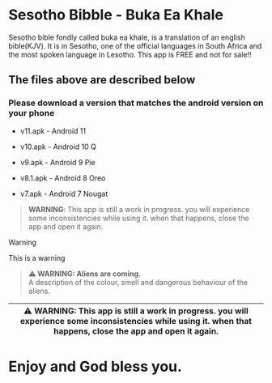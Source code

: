# Sesotho Bibble - Buka Ea Khale


Sesotho bible fondly called buka ea khale, is a translation of an english bible(KJV). It is in Sesotho, one of the official languages in South Africa and the most spoken language in Lesotho. This app is FREE and not for sale!! 


## The files above are described below

### Please download a version that matches the android version on your phone

- v11.apk - Android 11

- v10.apk - Android 10 Q

- v9.apk - Android 9 Pie

- v8.1.apk - Android 8 Oreo

- v7.apk - Android 7 Nougat


> **WARNING**: This app is still a work in progress. you will experience some inconsistencies while using it. when that happens, close the app and open it again.


>[!WARNING]
>This is a warning

> **⚠ WARNING: Aliens are coming.**  
> A description of the colour, smell and dangerous behaviour of the aliens.

| ⚠ WARNING:  This app is still a work in progress. you will experience some inconsistencies while using it. when that happens, close the app and open it again. |
| --- |

# Enjoy and God bless you.
